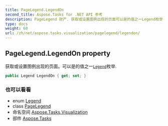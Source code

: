 ```yaml
---
title: PageLegend.LegendOn
second_title: Aspose.Tasks for .NET API 参考
description: PageLegend 财产. 获取或设置图例出现的页面可以是的值之一Legend枚举.
type: docs
weight: 60
url: /zh/net/aspose.tasks.visualization/pagelegend/legendon/
---
```

## PageLegend.LegendOn property

获取或设置图例出现的页面。可以是的值之一[`Legend`](../../legend/)枚举.

```csharp
public Legend LegendOn { get; set; }
```

### 也可以看看

* enum [Legend](../../legend/)
* class [PageLegend](../)
* 命名空间 [Aspose.Tasks.Visualization](../../pagelegend/)
* 部件 [Aspose.Tasks](../../../)


